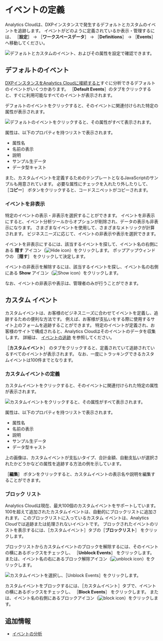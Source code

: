 # イベントの定義

Analytics Cloudは、DXPインスタンスで発生するデフォルトとカスタムのイベントを追跡します。 イベントがどのように定義されているか表示・管理するには、 ［**設定**］ &rarr; ［**ワークスペースデータ**］ &rarr; ［**Definitions**］ &rarr; ［**Events**］ へ移動してください。

![デフォルトとカスタムのイベント、およびその属性を設定で確認できます。](./definitions-for-events/images/01.png)

<a name="default-events" />

## デフォルトのイベント

[DXPインスタンスをAnalytics Cloudに接続すると](../../connecting-data-sources/connecting-liferay-dxp-to-analytics-cloud.md)すぐに分析できるデフォルトのイベントがいくつかあります。 ［**Default Events**］のタブをクリックすると、すぐに利用可能なすべてのイベントが表示されます。

デフォルトのイベントをクリックすると、そのイベントに関連付けられた特定の属性が表示されます。

![デフォルトのイベントをクリックすると、その属性がすべて表示されます。](./definitions-for-events/images/02.png)

属性は、以下のプロパティを持つリストで表示されます。

* 属性名
* 名前の表示
* 説明
* サンプル生データ
* データ型キャスト

また、カスタムイベントを定義するためのテンプレートとなるJavaScriptのサンプルも用意されています。 必要な属性にチェックを入れたり外したりして、 ［**コピー**］ ボタンをクリックすると、コードスニペットがコピーされます。

<a name="hiding-events" />

### イベントを非表示

特定のイベントの表示・非表示を選択することができます。 イベントを非表示にすると、イベント分析ツールからオプションが削除され、データの表示も非表示になります。 さまざまなイベントを使用して、さまざまなメトリックが計算されます。 ビジネスニーズに応じて、イベントの非表示や表示を選択できます。

イベントを非表示にするには、該当するイベントを探して、イベント名の右側にある **隠す** アイコン（![Hide icon](../../images/icon-hide.png)）をクリックします。 ポップアップウィンドウの ［**隠す**］ をクリックして決定します。

イベントの非表示を解除するには、該当するイベントを探し、イベント名の右側にある **Show** アイコン（![Show icon](../../images/icon-show.png)）をクリックします。

なお、イベントの非表示や表示は、管理者のみが行うことができます。

<a name="custom-events" />

## カスタム イベント

カスタムイベントは、お客様のビジネスニーズに合わせてイベントを定義し、追跡するための便利な方法です。 例えば、お客様が支払いをする際に使用するサイト上のフォームを追跡することができます。 特定のイベントが定義され、お客様のサイトで構成されると、Analytics Cloudはそのイベントのデータを収集します。 詳細は、 [イベントの追跡](../../touchpoints/events/tracking-events.md) を参照してください。

［**カスタムイベント**］ のタブをクリックすると、定義されていて追跡されているすべてのイベントが表示されます。 なお、一度にトラッキングできるカスタムイベントは100件までとなります。

<a name="custom-event-definition" />

### カスタムイベントの定義

カスタムイベントをクリックすると、そのイベントに関連付けられた特定の属性が表示されます。

![カスタムイベントをクリックすると、その属性がすべて表示されます。](./definitions-for-events/images/03.png)

属性は、以下のプロパティを持つリストで表示されます。

* 属性名
* 名前の表示
* 説明
* サンプル生データ
* データ型キャスト

上の画像は、カスタムイベントが支払いタイプ、合計金額、自動支払いが選択されたかどうかなどの属性を追跡する方法の例を示しています。

［**編集**］ ボタンをクリックすると、カスタムイベントの表示名や説明を編集することができます。

<a name="block-list" />

### ブロック リスト

Analytics Cloudは現在、最大100個のカスタムイベントをサポートしています。 100を超えて追加されたカスタムイベントは、自動的にブロックリストに追加されます。 このブロックリストに入っているカスタム イベントは、Analytics Cloudでは追跡または処理されないイベントです。 ブロックされたイベントのリストを表示するには、［カスタムイベント］タブの［**ブロックリスト**］ をクリックします。

ブロックリストからカスタムイベントのブロックを解除するには、そのイベントの横にあるボックスをチェックし、 ［**Unblock Events**］ をクリックします。 または、イベント名の右にあるブロック解除アイコン（![unblock icon](../../images/icon-unblock.png)）をクリックします。

![カスタムイベントを選択し、［Unblock Events］をクリックします。](./definitions-for-events/images/04.png)

カスタムイベントをブロックするには、［カスタムイベント］タブで、イベントの横にあるボックスをチェックし、 ［**Block Events**］ をクリックします。 または、イベント名の右側にあるブロックアイコン（![block icon](../../images/icon-block.png)）をクリックします。

<a name="additional-information" />

## 追加情報

* [イベントの分析](../../touchpoints/events/events-analysis.md)

